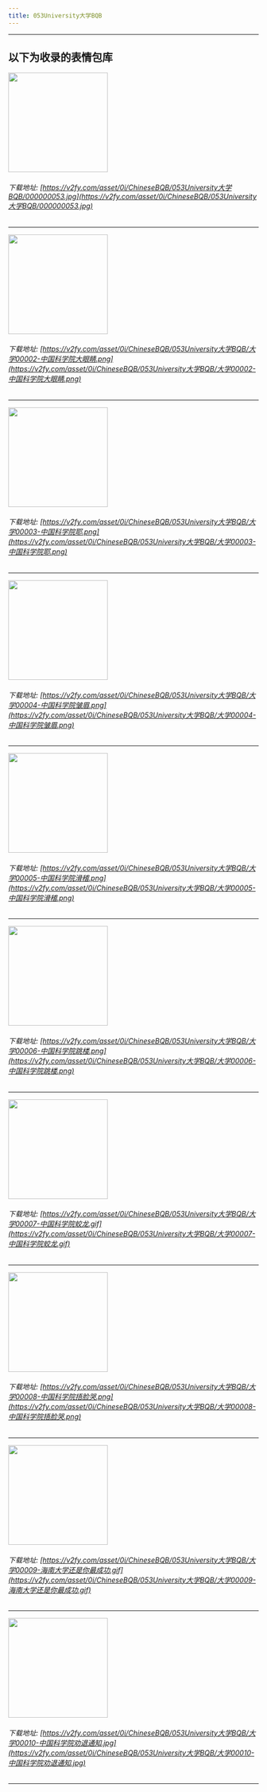 ```yaml
---
title: 053University大学BQB
---
```


------
## 以下为收录的表情包库

<!-- more -->

<img height='200px' style='height:200px;'  src='https://v2fy.com/asset/0i/ChineseBQB/053University大学BQB/000000053.jpg' data-original='https://v2fy.com/asset/0i/ChineseBQB/053University大学BQB/000000053.jpg' /><br/><h6>下载地址: [https://v2fy.com/asset/0i/ChineseBQB/053University大学BQB/000000053.jpg](https://v2fy.com/asset/0i/ChineseBQB/053University大学BQB/000000053.jpg)</h6><hr/><img height='200px' style='height:200px;'  src='https://v2fy.com/asset/0i/ChineseBQB/053University大学BQB/大学00002-中国科学院大眼睛.png' data-original='https://v2fy.com/asset/0i/ChineseBQB/053University大学BQB/大学00002-中国科学院大眼睛.png' /><br/><h6>下载地址: [https://v2fy.com/asset/0i/ChineseBQB/053University大学BQB/大学00002-中国科学院大眼睛.png](https://v2fy.com/asset/0i/ChineseBQB/053University大学BQB/大学00002-中国科学院大眼睛.png)</h6><hr/><img height='200px' style='height:200px;'  src='https://v2fy.com/asset/0i/ChineseBQB/053University大学BQB/大学00003-中国科学院耶.png' data-original='https://v2fy.com/asset/0i/ChineseBQB/053University大学BQB/大学00003-中国科学院耶.png' /><br/><h6>下载地址: [https://v2fy.com/asset/0i/ChineseBQB/053University大学BQB/大学00003-中国科学院耶.png](https://v2fy.com/asset/0i/ChineseBQB/053University大学BQB/大学00003-中国科学院耶.png)</h6><hr/><img height='200px' style='height:200px;'  src='https://v2fy.com/asset/0i/ChineseBQB/053University大学BQB/大学00004-中国科学院皱眉.png' data-original='https://v2fy.com/asset/0i/ChineseBQB/053University大学BQB/大学00004-中国科学院皱眉.png' /><br/><h6>下载地址: [https://v2fy.com/asset/0i/ChineseBQB/053University大学BQB/大学00004-中国科学院皱眉.png](https://v2fy.com/asset/0i/ChineseBQB/053University大学BQB/大学00004-中国科学院皱眉.png)</h6><hr/><img height='200px' style='height:200px;'  src='https://v2fy.com/asset/0i/ChineseBQB/053University大学BQB/大学00005-中国科学院滑稽.png' data-original='https://v2fy.com/asset/0i/ChineseBQB/053University大学BQB/大学00005-中国科学院滑稽.png' /><br/><h6>下载地址: [https://v2fy.com/asset/0i/ChineseBQB/053University大学BQB/大学00005-中国科学院滑稽.png](https://v2fy.com/asset/0i/ChineseBQB/053University大学BQB/大学00005-中国科学院滑稽.png)</h6><hr/><img height='200px' style='height:200px;'  src='https://v2fy.com/asset/0i/ChineseBQB/053University大学BQB/大学00006-中国科学院跳楼.png' data-original='https://v2fy.com/asset/0i/ChineseBQB/053University大学BQB/大学00006-中国科学院跳楼.png' /><br/><h6>下载地址: [https://v2fy.com/asset/0i/ChineseBQB/053University大学BQB/大学00006-中国科学院跳楼.png](https://v2fy.com/asset/0i/ChineseBQB/053University大学BQB/大学00006-中国科学院跳楼.png)</h6><hr/><img height='200px' style='height:200px;'  src='https://v2fy.com/asset/0i/ChineseBQB/053University大学BQB/大学00007-中国科学院蛟龙.gif' data-original='https://v2fy.com/asset/0i/ChineseBQB/053University大学BQB/大学00007-中国科学院蛟龙.gif' /><br/><h6>下载地址: [https://v2fy.com/asset/0i/ChineseBQB/053University大学BQB/大学00007-中国科学院蛟龙.gif](https://v2fy.com/asset/0i/ChineseBQB/053University大学BQB/大学00007-中国科学院蛟龙.gif)</h6><hr/><img height='200px' style='height:200px;'  src='https://v2fy.com/asset/0i/ChineseBQB/053University大学BQB/大学00008-中国科学院捂脸哭.png' data-original='https://v2fy.com/asset/0i/ChineseBQB/053University大学BQB/大学00008-中国科学院捂脸哭.png' /><br/><h6>下载地址: [https://v2fy.com/asset/0i/ChineseBQB/053University大学BQB/大学00008-中国科学院捂脸哭.png](https://v2fy.com/asset/0i/ChineseBQB/053University大学BQB/大学00008-中国科学院捂脸哭.png)</h6><hr/><img height='200px' style='height:200px;'  src='https://v2fy.com/asset/0i/ChineseBQB/053University大学BQB/大学00009-海南大学还是你最成功.gif' data-original='https://v2fy.com/asset/0i/ChineseBQB/053University大学BQB/大学00009-海南大学还是你最成功.gif' /><br/><h6>下载地址: [https://v2fy.com/asset/0i/ChineseBQB/053University大学BQB/大学00009-海南大学还是你最成功.gif](https://v2fy.com/asset/0i/ChineseBQB/053University大学BQB/大学00009-海南大学还是你最成功.gif)</h6><hr/><img height='200px' style='height:200px;'  src='https://v2fy.com/asset/0i/ChineseBQB/053University大学BQB/大学00010-中国科学院劝退通知.jpg' data-original='https://v2fy.com/asset/0i/ChineseBQB/053University大学BQB/大学00010-中国科学院劝退通知.jpg' /><br/><h6>下载地址: [https://v2fy.com/asset/0i/ChineseBQB/053University大学BQB/大学00010-中国科学院劝退通知.jpg](https://v2fy.com/asset/0i/ChineseBQB/053University大学BQB/大学00010-中国科学院劝退通知.jpg)</h6><hr/>